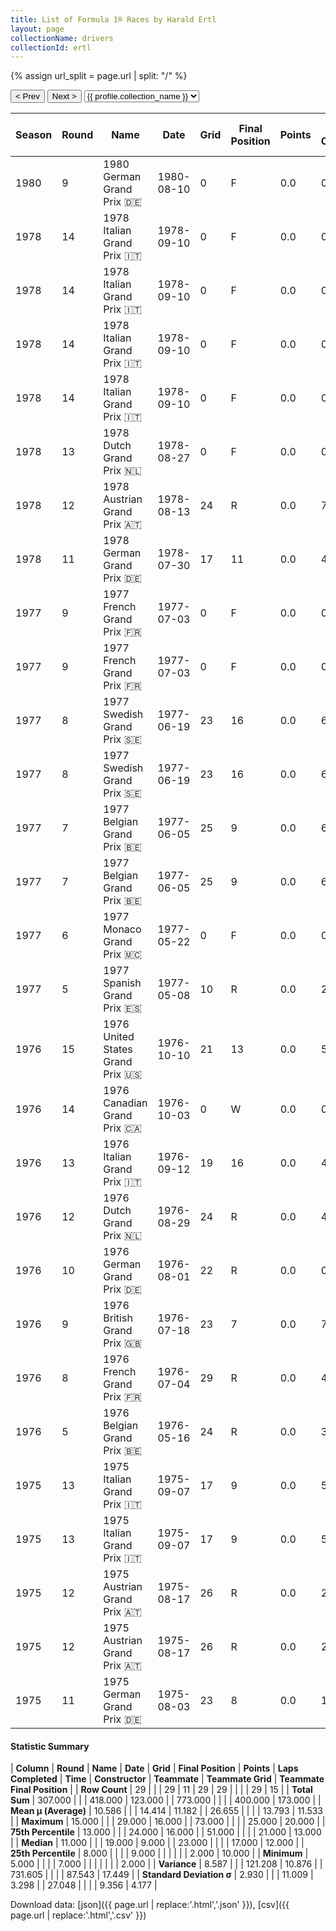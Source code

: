 ```yaml
---
title: List of Formula 1® Races by Harald Ertl
layout: page
collectionName: drivers
collectionId: ertl
---
```


{% assign url_split = page.url | split: "/" %}
<div id="collection-navigation">
<button onclick="selector.options[selector.selectedIndex-1].value && (window.location = selector.options[selector.selectedIndex-1].value);">&lt; Prev</button>
<button onclick="selector.options[selector.selectedIndex+1].value && (window.location = selector.options[selector.selectedIndex+1].value);">Next &gt;</button>
<select id="selector" onchange="this.options[this.selectedIndex].value && (window.location = this.options[this.selectedIndex].value);">
  {% for collectionId in site.data[page.collectionName].refs %}
    {% if collectionId == page.collectionId %}
      {% assign selected = "selected" %}
    {% else %}
      {% assign selected = "" %}
    {% endif %}
    {% assign profile = site.data[page.collectionName][collectionId].profile %}
    <option value="/f1/{{ page.collectionName }}/{{ collectionId }}/{{ url_split[4] }}" {{ selected }}>{{ profile.collection_name }}</option>
  {% endfor %}
</select>
</div>

| Season | Round | Name | Date | Grid | Final Position | Points | Laps Completed | Time | Constructor | Teammate | Teammate Grid | Teammate Final Position |
|--|--|--|--|--|--|--|--|--|--|--|--|--|
| 1980 | 9 | 1980 German Grand Prix 🇩🇪 | 1980-08-10 | 0 | F | 0.0 | 0 |   | ATS 🇮🇹 | [Marc Surer 🇨🇭](/f1/drivers/surer) | 13 | 12 |
| 1978 | 14 | 1978 Italian Grand Prix 🇮🇹 | 1978-09-10 | 0 | F | 0.0 | 0 |   | ATS 🇮🇹 | [Michael Bleekemolen 🇳🇱](/f1/drivers/bleekemolen) | 0 | F |
| 1978 | 14 | 1978 Italian Grand Prix 🇮🇹 | 1978-09-10 | 0 | F | 0.0 | 0 |   | ATS 🇮🇹 | [Derek Daly 🇮🇪](/f1/drivers/daly) | 18 | 10 |
| 1978 | 14 | 1978 Italian Grand Prix 🇮🇹 | 1978-09-10 | 0 | F | 0.0 | 0 |   | Ensign 🇬🇧 | [Michael Bleekemolen 🇳🇱](/f1/drivers/bleekemolen) | 0 | F |
| 1978 | 14 | 1978 Italian Grand Prix 🇮🇹 | 1978-09-10 | 0 | F | 0.0 | 0 |   | Ensign 🇬🇧 | [Derek Daly 🇮🇪](/f1/drivers/daly) | 18 | 10 |
| 1978 | 13 | 1978 Dutch Grand Prix 🇳🇱 | 1978-08-27 | 0 | F | 0.0 | 0 |   | Ensign 🇬🇧 | [Derek Daly 🇮🇪](/f1/drivers/daly) | 16 | R |
| 1978 | 12 | 1978 Austrian Grand Prix 🇦🇹 | 1978-08-13 | 24 | R | 0.0 | 7 |   | Ensign 🇬🇧 | [Derek Daly 🇮🇪](/f1/drivers/daly) | 19 | D |
| 1978 | 11 | 1978 German Grand Prix 🇩🇪 | 1978-07-30 | 17 | 11 | 0.0 | 41 |   | Ensign 🇬🇧 | [Nelson Piquet 🇧🇷](/f1/drivers/piquet) | 21 | R |
| 1977 | 9 | 1977 French Grand Prix 🇫🇷 | 1977-07-03 | 0 | F | 0.0 | 0 |   | Hesketh 🇬🇧 | [Rupert Keegan 🇬🇧](/f1/drivers/keegan) | 14 | 10 |
| 1977 | 9 | 1977 French Grand Prix 🇫🇷 | 1977-07-03 | 0 | F | 0.0 | 0 |   | Hesketh 🇬🇧 | [Hector Rebaque 🇲🇽](/f1/drivers/rebaque) | 0 | F |
| 1977 | 8 | 1977 Swedish Grand Prix 🇸🇪 | 1977-06-19 | 23 | 16 | 0.0 | 68 |   | Hesketh 🇬🇧 | [Rupert Keegan 🇬🇧](/f1/drivers/keegan) | 24 | 13 |
| 1977 | 8 | 1977 Swedish Grand Prix 🇸🇪 | 1977-06-19 | 23 | 16 | 0.0 | 68 |   | Hesketh 🇬🇧 | [Hector Rebaque 🇲🇽](/f1/drivers/rebaque) | 0 | F |
| 1977 | 7 | 1977 Belgian Grand Prix 🇧🇪 | 1977-06-05 | 25 | 9 | 0.0 | 69 |   | Hesketh 🇬🇧 | [Rupert Keegan 🇬🇧](/f1/drivers/keegan) | 19 | R |
| 1977 | 7 | 1977 Belgian Grand Prix 🇧🇪 | 1977-06-05 | 25 | 9 | 0.0 | 69 |   | Hesketh 🇬🇧 | [Hector Rebaque 🇲🇽](/f1/drivers/rebaque) | 0 | F |
| 1977 | 6 | 1977 Monaco Grand Prix 🇲🇨 | 1977-05-22 | 0 | F | 0.0 | 0 |   | Hesketh 🇬🇧 | [Rupert Keegan 🇬🇧](/f1/drivers/keegan) | 20 | 12 |
| 1977 | 5 | 1977 Spanish Grand Prix 🇪🇸 | 1977-05-08 | 10 | R | 0.0 | 29 |   | Hesketh 🇬🇧 | [Rupert Keegan 🇬🇧](/f1/drivers/keegan) | 16 | R |
| 1976 | 15 | 1976 United States Grand Prix 🇺🇸 | 1976-10-10 | 21 | 13 | 0.0 | 54 |   | Hesketh 🇬🇧 | [Alex Ribeiro 🇧🇷](/f1/drivers/ribeiro) | 22 | 12 |
| 1976 | 14 | 1976 Canadian Grand Prix 🇨🇦 | 1976-10-03 | 0 | W | 0.0 | 0 |   | Hesketh 🇬🇧 | [Guy Edwards 🇬🇧](/f1/drivers/edwards) | 23 | 20 |
| 1976 | 13 | 1976 Italian Grand Prix 🇮🇹 | 1976-09-12 | 19 | 16 | 0.0 | 49 |   | Hesketh 🇬🇧 | [Guy Edwards 🇬🇧](/f1/drivers/edwards) | 0 | W |
| 1976 | 12 | 1976 Dutch Grand Prix 🇳🇱 | 1976-08-29 | 24 | R | 0.0 | 49 |   | Hesketh 🇬🇧 | [Rolf Stommelen 🇩🇪](/f1/drivers/stommelen) | 25 | 12 |
| 1976 | 10 | 1976 German Grand Prix 🇩🇪 | 1976-08-01 | 22 | R | 0.0 | 0 |   | Hesketh 🇬🇧 | [Guy Edwards 🇬🇧](/f1/drivers/edwards) | 25 | 15 |
| 1976 | 9 | 1976 British Grand Prix 🇬🇧 | 1976-07-18 | 23 | 7 | 0.0 | 73 |   | Hesketh 🇬🇧 | [Guy Edwards 🇬🇧](/f1/drivers/edwards) | 25 | R |
| 1976 | 8 | 1976 French Grand Prix 🇫🇷 | 1976-07-04 | 29 | R | 0.0 | 4 |   | Hesketh 🇬🇧 | [Guy Edwards 🇬🇧](/f1/drivers/edwards) | 25 | 17 |
| 1976 | 5 | 1976 Belgian Grand Prix 🇧🇪 | 1976-05-16 | 24 | R | 0.0 | 31 |   | Hesketh 🇬🇧 | [Guy Edwards 🇬🇧](/f1/drivers/edwards) | 0 | F |
| 1975 | 13 | 1975 Italian Grand Prix 🇮🇹 | 1975-09-07 | 17 | 9 | 0.0 | 51 |   | Hesketh 🇬🇧 | [James Hunt 🇬🇧](/f1/drivers/hunt) | 8 | 5 |
| 1975 | 13 | 1975 Italian Grand Prix 🇮🇹 | 1975-09-07 | 17 | 9 | 0.0 | 51 |   | Hesketh 🇬🇧 | [Brett Lunger 🇺🇸](/f1/drivers/lunger) | 21 | 10 |
| 1975 | 12 | 1975 Austrian Grand Prix 🇦🇹 | 1975-08-17 | 26 | R | 0.0 | 23 |   | Hesketh 🇬🇧 | [James Hunt 🇬🇧](/f1/drivers/hunt) | 2 | 2 |
| 1975 | 12 | 1975 Austrian Grand Prix 🇦🇹 | 1975-08-17 | 26 | R | 0.0 | 23 |   | Hesketh 🇬🇧 | [Brett Lunger 🇺🇸](/f1/drivers/lunger) | 17 | 13 |
| 1975 | 11 | 1975 German Grand Prix 🇩🇪 | 1975-08-03 | 23 | 8 | 0.0 | 14 | +7:40.9 | Hesketh 🇬🇧 | [James Hunt 🇬🇧](/f1/drivers/hunt) | 9 | R |

#### Statistic Summary

| **Column** | **Round** | **Name** | **Date** | **Grid** | **Final Position** | **Points** | **Laps Completed** | **Time** | **Constructor** | **Teammate** | **Teammate Grid** | **Teammate Final Position** |
| **Row Count** | 29 |  |  | 29 | 11 | 29 | 29 |  |  |  | 29 | 15 |
| **Total Sum** | 307.000 |  |  | 418.000 | 123.000 |  | 773.000 |  |  |  | 400.000 | 173.000 |
| **Mean μ (Average)** | 10.586 |  |  | 14.414 | 11.182 |  | 26.655 |  |  |  | 13.793 | 11.533 |
| **Maximum** | 15.000 |  |  | 29.000 | 16.000 |  | 73.000 |  |  |  | 25.000 | 20.000 |
| **75th Percentile** | 13.000 |  |  | 24.000 | 16.000 |  | 51.000 |  |  |  | 21.000 | 13.000 |
| **Median** | 11.000 |  |  | 19.000 | 9.000 |  | 23.000 |  |  |  | 17.000 | 12.000 |
| **25th Percentile** | 8.000 |  |  |  | 9.000 |  |  |  |  |  | 2.000 | 10.000 |
| **Minimum** | 5.000 |  |  |  | 7.000 |  |  |  |  |  |  | 2.000 |
| **Variance** | 8.587 |  |  | 121.208 | 10.876 |  | 731.605 |  |  |  | 87.543 | 17.449 |
| **Standard Deviation σ** | 2.930 |  |  | 11.009 | 3.298 |  | 27.048 |  |  |  | 9.356 | 4.177 |

Download data: [json]({{ page.url | replace:'.html','.json' }}), [csv]({{ page.url | replace:'.html','.csv' }})
